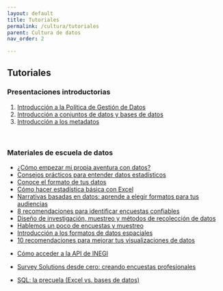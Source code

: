 ```yaml
---
layout: default
title: Tutoriales
permalink: /cultura/tutoriales
parent: Cultura de datos
nav_order: 2

---
```

<div class="nonfooter">
<h2><b>Tutoriales</b></h2>

<h3>Presentaciones introductorias </h3>

<ol>
    <li> <a href="https://docs.google.com/presentation/d/1zQIOzQG5LzO2m7FzXJpTWlfPCjLO8agNbMcuZZBhLEY/edit#slide=id.ga8a5ff02d5_0_0">Introducción a la Política de Gestión de Datos</a></li>
   <li><a href="">Introducción a conjuntos de datos y bases de datos </a>  </li>
    <li><a href="https://docs.google.com/presentation/d/1-W55jxRSyUMlo9gtWI7UFsRJXOPnALfcDf58XHN7iI0/edit?usp=sharing">Introducción a los metadatos</a> </li>
</ol>

<br>

<h3>Materiales de escuela de datos </h3>

<ul>
    <li><a href="https://escueladedatos.online/como-empezar-mi-propia-aventura-con-datos/">¿Cómo empezar mi propia aventura con datos?</a> </li>
    <li>
<a href="https://escueladedatos.online/consejos-practicos-para-entender-datos-estadisticos/">Consejos prácticos para entender datos estadísticos</a></li>
    <li><a href="https://escueladedatos.online/conoce-el-formato-de-tus-datos/">Conoce el formato de tus datos</a></li>
    <li><a href="https://escueladedatos.online/como-hacer-estadistica-basica-con-excel/">Cómo hacer estadística básica con Excel</a> </li>
    <li>
<a href="https://escueladedatos.online/narrativas-basadas-en-datos-aprende-a-elegir-formatos-para-tus-audiencias/">Narrativas basadas en datos: aprende a elegir formatos para tus audiencias</a></li>
    <li><a href="https://escueladedatos.online/8-recomendaciones-para-identificar-encuestas-confiables/">8 recomendaciones para identificar encuestas confiables</a> </li>
    <li><a href="https://escueladedatos.online/diseno-de-investigacion-muestreo-y-metodos-de-recoleccion-de-datos/">Diseño de investigación, muestreo y métodos de recolección de datos</a></li>
    <li><a href="https://escueladedatos.online/hablemos-un-poco-de-encuestas-y-muestreo/">Hablemos un poco de encuestas y muestreo</a></li>
    <li><a href="https://escueladedatos.online/introduccion-a-los-formatos-de-datos-espaciales/"> Introducción a los formatos de datos espaciales</a></li>
    <li>
<a href="https://escueladedatos.online/10-recomendaciones-para-mejorar-tus-visualizaciones-de-datos/">10 recomendaciones para mejorar tus visualizaciones de datos</a></li>
    <li> 

<a href="https://escueladedatos.online/como-consultar-una-api-desde-excel/">Cómo acceder a la API de INEGI</a> </li>
    <li>
<a href="https://escueladedatos.online/survey-solutions-desde-cero-creando-encuestas-profesionales/">Survey Solutions desde cero: creando encuestas profesionales</a> </li>
    <li>

<a href="https://escueladedatos.online/sql-la-precuela-excel-vs-bases-de-datos/">SQL: la precuela (Excel vs. bases de datos) </a></li>
   </ul>



</div>